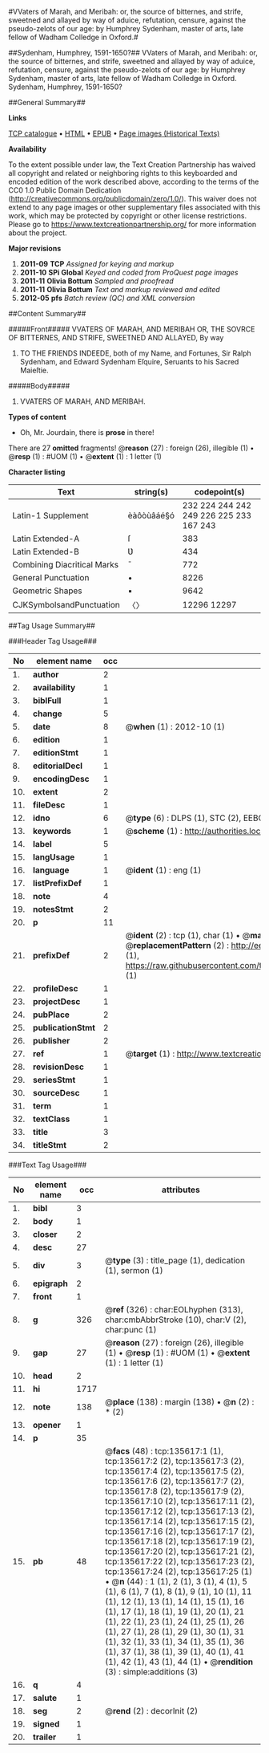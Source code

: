 #VVaters of Marah, and Meribah: or, the source of bitternes, and strife, sweetned and allayed by way of aduice, refutation, censure, against the pseudo-zelots of our age: by Humphrey Sydenham, master of arts, late fellow of Wadham Colledge in Oxford.#

##Sydenham, Humphrey, 1591-1650?##
VVaters of Marah, and Meribah: or, the source of bitternes, and strife, sweetned and allayed by way of aduice, refutation, censure, against the pseudo-zelots of our age: by Humphrey Sydenham, master of arts, late fellow of Wadham Colledge in Oxford.
Sydenham, Humphrey, 1591-1650?

##General Summary##

**Links**

[TCP catalogue](http://www.ota.ox.ac.uk/tcp/)  • 
[HTML](http://tei.it.ox.ac.uk/tcp/Texts-HTML/free/A73/A73288.html)  • 
[EPUB](http://tei.it.ox.ac.uk/tcp/Texts-EPUB/free/A73/A73288.epub) • 
[Page images (Historical Texts)](https://historicaltexts.jisc.ac.uk/eebo-99898118e)

**Availability**

To the extent possible under law, the Text Creation Partnership has waived all copyright and related or neighboring rights to this keyboarded and encoded edition of the work described above, according to the terms of the CC0 1.0 Public Domain Dedication (http://creativecommons.org/publicdomain/zero/1.0/). This waiver does not extend to any page images or other supplementary files associated with this work, which may be protected by copyright or other license restrictions. Please go to https://www.textcreationpartnership.org/ for more information about the project.

**Major revisions**

1. __2011-09__ __TCP__ *Assigned for keying and markup*
1. __2011-10__ __SPi Global__ *Keyed and coded from ProQuest page images*
1. __2011-11__ __Olivia Bottum__ *Sampled and proofread*
1. __2011-11__ __Olivia Bottum__ *Text and markup reviewed and edited*
1. __2012-05__ __pfs__ *Batch review (QC) and XML conversion*

##Content Summary##

#####Front#####
VVATERS OF MARAH, AND MERIBAH OR, THE SOVRCE OF BITTERNES, AND STRIFE, SWEETNED AND ALLAYED, By way 
1. TO THE FRIENDS INDEEDE, both of my Name, and Fortunes, Sir Ralph Sydenham, and Edward Sydenham Eſquire, Seruants to his Sacred Maieſtie.

#####Body#####

1. VVATERS OF MARAH, AND MERIBAH.

**Types of content**

  * Oh, Mr. Jourdain, there is **prose** in there!

There are 27 **omitted** fragments! 
 @__reason__ (27) : foreign (26), illegible (1)  •  @__resp__ (1) : #UOM (1)  •  @__extent__ (1) : 1 letter (1)

**Character listing**


|Text|string(s)|codepoint(s)|
|---|---|---|
|Latin-1 Supplement|èàôòùâáé§ó|232 224 244 242 249 226 225 233 167 243|
|Latin Extended-A|ſ|383|
|Latin Extended-B|Ʋ|434|
|Combining             Diacritical Marks|̄|772|
|General Punctuation|•|8226|
|Geometric Shapes|▪|9642|
|CJKSymbolsandPunctuation|〈〉|12296 12297|

##Tag Usage Summary##

###Header Tag Usage###

|No|element name|occ|attributes|
|---|---|---|---|
|1.|__author__|2||
|2.|__availability__|1||
|3.|__biblFull__|1||
|4.|__change__|5||
|5.|__date__|8| @__when__ (1) : 2012-10 (1)|
|6.|__edition__|1||
|7.|__editionStmt__|1||
|8.|__editorialDecl__|1||
|9.|__encodingDesc__|1||
|10.|__extent__|2||
|11.|__fileDesc__|1||
|12.|__idno__|6| @__type__ (6) : DLPS (1), STC (2), EEBO-CITATION (1), PROQUEST (1), VID (1)|
|13.|__keywords__|1| @__scheme__ (1) : http://authorities.loc.gov/ (1)|
|14.|__label__|5||
|15.|__langUsage__|1||
|16.|__language__|1| @__ident__ (1) : eng (1)|
|17.|__listPrefixDef__|1||
|18.|__note__|4||
|19.|__notesStmt__|2||
|20.|__p__|11||
|21.|__prefixDef__|2| @__ident__ (2) : tcp (1), char (1)  •  @__matchPattern__ (2) : ([0-9\-]+):([0-9IVX]+) (1), (.+) (1)  •  @__replacementPattern__ (2) : http://eebo.chadwyck.com/downloadtiff?vid=$1&page=$2 (1), https://raw.githubusercontent.com/textcreationpartnership/Texts/master/tcpchars.xml#$1 (1)|
|22.|__profileDesc__|1||
|23.|__projectDesc__|1||
|24.|__pubPlace__|2||
|25.|__publicationStmt__|2||
|26.|__publisher__|2||
|27.|__ref__|1| @__target__ (1) : http://www.textcreationpartnership.org/docs/. (1)|
|28.|__revisionDesc__|1||
|29.|__seriesStmt__|1||
|30.|__sourceDesc__|1||
|31.|__term__|1||
|32.|__textClass__|1||
|33.|__title__|3||
|34.|__titleStmt__|2||


###Text Tag Usage###

|No|element name|occ|attributes|
|---|---|---|---|
|1.|__bibl__|3||
|2.|__body__|1||
|3.|__closer__|2||
|4.|__desc__|27||
|5.|__div__|3| @__type__ (3) : title_page (1), dedication (1), sermon (1)|
|6.|__epigraph__|2||
|7.|__front__|1||
|8.|__g__|326| @__ref__ (326) : char:EOLhyphen (313), char:cmbAbbrStroke (10), char:V (2), char:punc (1)|
|9.|__gap__|27| @__reason__ (27) : foreign (26), illegible (1)  •  @__resp__ (1) : #UOM (1)  •  @__extent__ (1) : 1 letter (1)|
|10.|__head__|2||
|11.|__hi__|1717||
|12.|__note__|138| @__place__ (138) : margin (138)  •  @__n__ (2) : * (2)|
|13.|__opener__|1||
|14.|__p__|35||
|15.|__pb__|48| @__facs__ (48) : tcp:135617:1 (1), tcp:135617:2 (2), tcp:135617:3 (2), tcp:135617:4 (2), tcp:135617:5 (2), tcp:135617:6 (2), tcp:135617:7 (2), tcp:135617:8 (2), tcp:135617:9 (2), tcp:135617:10 (2), tcp:135617:11 (2), tcp:135617:12 (2), tcp:135617:13 (2), tcp:135617:14 (2), tcp:135617:15 (2), tcp:135617:16 (2), tcp:135617:17 (2), tcp:135617:18 (2), tcp:135617:19 (2), tcp:135617:20 (2), tcp:135617:21 (2), tcp:135617:22 (2), tcp:135617:23 (2), tcp:135617:24 (2), tcp:135617:25 (1)  •  @__n__ (44) : 1 (1), 2 (1), 3 (1), 4 (1), 5 (1), 6 (1), 7 (1), 8 (1), 9 (1), 10 (1), 11 (1), 12 (1), 13 (1), 14 (1), 15 (1), 16 (1), 17 (1), 18 (1), 19 (1), 20 (1), 21 (1), 22 (1), 23 (1), 24 (1), 25 (1), 26 (1), 27 (1), 28 (1), 29 (1), 30 (1), 31 (1), 32 (1), 33 (1), 34 (1), 35 (1), 36 (1), 37 (1), 38 (1), 39 (1), 40 (1), 41 (1), 42 (1), 43 (1), 44 (1)  •  @__rendition__ (3) : simple:additions (3)|
|16.|__q__|4||
|17.|__salute__|1||
|18.|__seg__|2| @__rend__ (2) : decorInit (2)|
|19.|__signed__|1||
|20.|__trailer__|1||
